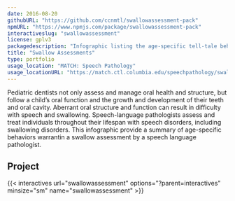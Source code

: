 ```yaml
---
date: 2016-08-20
githubURL: "https://github.com/ccnmtl/swallowassessment-pack"
npmURL: "https://www.npmjs.com/package/swallowassessment-pack"
interactiveslug: "swallowassessment"
license: gplv3
packagedescription: "Infographic listing the age-specific tell-tale behaviors warranting a swallow assessment by a speech language pathologist."
title: "Swallow Assessments"
type: portfolio
usage_location: "MATCH: Speech Pathology"
usage_locationURL: "https://match.ctl.columbia.edu/speechpathology/swallow-assessments/"
---
```


Pediatric dentists not only assess and manage oral health and structure, but follow a child’s oral function and the growth and development of their teeth and oral cavity. Aberrant oral structure and function can result in difficulty with speech and swallowing.  Speech-language pathologists assess and treat individuals throughout their lifespan with speech disorders, including swallowing disorders. This infographic provide a summary of age-specific behaviors warrantin a swallow assessment by a speech language pathologist.

## Project

{{< interactives url="swallowassessment" options="?parent=interactives" minsize="sm" name="swallowassessment" >}}
